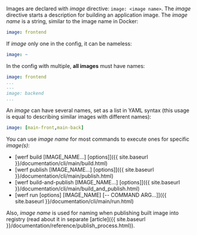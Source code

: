 Images are declared with _image_ directive: `image: <image name>`. 
The _image_ directive starts a description for building an application image.
The _image name_ is a string, similar to the image name in Docker:

```yaml
image: frontend
```

If _image_ only one in the config, it can be nameless:

```yaml
image: ~
```

In the config with multiple, **all images** must have names:

```yaml
image: frontend
...
---
image: backend
...
```

An _image_ can have several names, set as a list in YAML syntax
(this usage is equal to describing similar images with different names):

```yaml
image: [main-front,main-back]
```

You can use _image name_ for most commands to execute ones for specific _image(s)_:
* [werf build \[IMAGE_NAME...\] \[options\]]({{ site.baseurl }}/documentation/cli/main/build.html)
* [werf publish \[IMAGE_NAME...\] \[options\]]({{ site.baseurl }}/documentation/cli/main/publish.html)
* [werf build-and-publish \[IMAGE_NAME...\] \[options\]]({{ site.baseurl }}/documentation/cli/main/build_and_publish.html)
* [werf run \[options\] \[IMAGE_NAME\] \[-- COMMAND ARG...\]]({{ site.baseurl }}/documentation/cli/main/run.html)

Also, _image name_ is used for naming when publishing built image into registry (read about it in separate [article]({{ site.baseurl }}/documentation/reference/publish_process.html)).